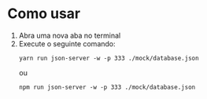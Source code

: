# Como usar

1. Abra uma nova aba no terminal
2. Execute o seguinte comando:
   ```
   yarn run json-server -w -p 333 ./mock/database.json
   ```
   ou
   ```
   npm run json-server -w -p 333 ./mock/database.json
   ```

